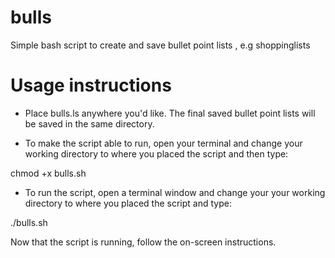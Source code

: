 # bulls
Simple bash script to create and save bullet point lists , e.g shoppinglists

# Usage instructions
* Place bulls.ls anywhere you'd like. The final saved bullet point lists will be saved in the same directory.

* To make the script able to run, open your terminal and change your working directory to where you placed the script and then type:

chmod +x bulls.sh

* To run the script, open a terminal window and change your your working directory to where you placed the script and type: 

./bulls.sh


Now that the script is running, follow the on-screen instructions.

